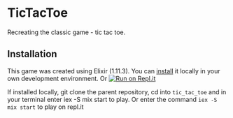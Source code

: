 # TicTacToe

Recreating the classic game - tic tac toe.

## Installation

This game was created using Elixir (1.11.3). You can [install](https://elixir-lang.org/install.html) it locally 
in your own development environment. Or
[![Run on Repl.it](https://repl.it/badge/github/obsessedyouth/potions-and-stuff)](https://repl.it/github/obsessedyouth/potions-and-stuff)

If installed locally, git clone the parent repository, cd into `tic_tac_toe` and in your terminal enter iex -S mix start
 to play. Or enter the command `iex -S mix start` to play on repl.it
